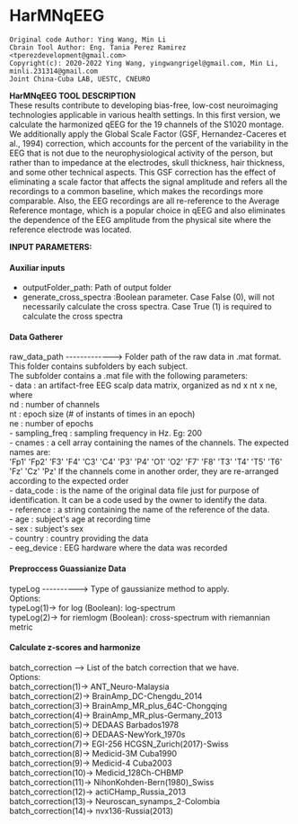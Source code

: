 # HarMNqEEG

    Original code Author: Ying Wang, Min Li
    Cbrain Tool Author: Eng. Tania Perez Ramirez <tperezdevelopment@gmail.com>
    Copyright(c): 2020-2022 Ying Wang, yingwangrigel@gmail.com, Min Li, minli.231314@gmail.com
    Joint China-Cuba LAB, UESTC, CNEURO


<strong>HarMNqEEG TOOL DESCRIPTION</strong></br>
These results contribute to developing bias-free, low-cost neuroimaging technologies applicable in various health settings.
In this first version, we calculate the harmonized qEEG for the 19 channels of the S1020 montage. 
We additionally apply the Global Scale Factor (GSF, Hernandez-Caceres et al., 1994) correction, which accounts for the percent 
of the variability in the EEG that is not due to the neurophysiological activity of the person, but rather than to impedance 
at the electrodes, skull thickness, hair thickness, and some other technical aspects. This GSF correction has the effect of 
eliminating a scale factor that affects the signal amplitude and refers all the recordings to a common baseline, which makes 
the recordings more comparable. Also, the EEG recordings are all re-reference to the Average Reference montage, which is a popular
choice in qEEG and also eliminates the dependence of the EEG amplitude from the physical site where the reference electrode was located.</br>



<strong>INPUT PARAMETERS:</strong></br>
<h4>Auxiliar inputs</h4>
<ul>
<li>outputFolder_path: Path of output folder</li>
<li>generate_cross_spectra :Boolean parameter. Case False (0), will not  necessarily calculate the cross spectra. Case True (1) is required to calculate the cross spectra</li></ul>

<h4>Data Gatherer</h4>
raw_data_path -------------> Folder path of the raw data in .mat format. This folder contains subfolders by each subject. </br>
                             The subfolder contains a .mat file with the following parameters:</br>
                                - data          : an artifact-free EEG scalp data matrix, organized as nd x nt x ne, where</br>
                                                  nd : number of channels</br>
                                                  nt : epoch size (# of instants of times in an epoch)</br>
                                                  ne : number of epochs</br>
                                - sampling_freq : sampling frequency in Hz. Eg: 200</br>
                                - cnames        : a cell array containing the names of the channels. The expected names are:</br>
                                                  'Fp1'    'Fp2'    'F3'    'F4'    'C3'    'C4'    'P3'    'P4'    'O1'    'O2'    'F7'    'F8'    'T3'    'T4'    'T5'    'T6'    'Fz'    'Cz'    'Pz'
                                                  If the channels come in another order, they are re-arranged according to the expected order</br>
                                - data_code     : is the name of the original data file just for purpose of identification. It can be a code used by the owner to identify the data.</br>
                                - reference     : a string containing the name of the reference of the data.</br>
                                - age           : subject's age at recording time</br>
                                - sex           : subject's sex</br>
                                - country       : country providing the data</br>
                                - eeg_device    : EEG hardware where the data was recorded</br>
								
								
<h4>Preproccess Guassianize Data </h4>
typeLog ----------> Type of gaussianize method to apply. </br> 
					Options:</br>
                    typeLog(1)-> for log (Boolean):     log-spectrum</br>
                    typeLog(2)-> for riemlogm (Boolean): cross-spectrum with riemannian metric</br>


<h4>Calculate z-scores and harmonize </h4>
batch_correction --> List of the batch correction that we have. </br>
				     Options:</br>
                     batch_correction(1)->  ANT_Neuro-Malaysia</br>
                     batch_correction(2)->  BrainAmp_DC-Chengdu_2014</br>
                     batch_correction(3)->  BrainAmp_MR_plus_64C-Chongqing</br>
                     batch_correction(4)->  BrainAmp_MR_plus-Germany_2013</br>
                     batch_correction(5)->  DEDAAS Barbados1978</br>
                     batch_correction(6)->  DEDAAS-NewYork_1970s</br>
                     batch_correction(7)->  EGI-256 HCGSN_Zurich(2017)-Swiss</br>
                     batch_correction(8)->  Medicid-3M Cuba1990</br>
                     batch_correction(9)->  Medicid-4 Cuba2003</br>
                     batch_correction(10)-> Medicid_128Ch-CHBMP</br>
                     batch_correction(11)-> NihonKohden-Bern(1980)_Swiss</br>
                     batch_correction(12)-> actiCHamp_Russia_2013</br>
                     batch_correction(13)-> Neuroscan_synamps_2-Colombia</br>
                     batch_correction(14)-> nvx136-Russia(2013)</br>
								

